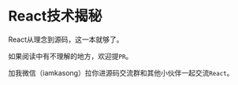 # React技术揭秘

React从理念到源码，这一本就够了。

如果阅读中有不理解的地方，欢迎提`PR`。

加我微信（iamkasong）拉你进源码交流群和其他小伙伴一起交流`React`。


